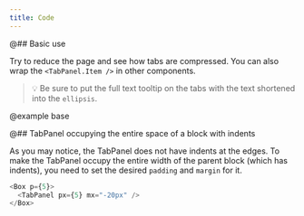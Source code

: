 ```yaml
---
title: Code
---
```


@## Basic use

Try to reduce the page and see how tabs are compressed. You can also wrap the `<TabPanel.Item />` in other components.

> 💡 Be sure to put the full text tooltip on the tabs with the text shortened into the `ellipsis`.

@example base

@## TabPanel occupying the entire space of a block with indents

As you may notice, the TabPanel does not have indents at the edges. To make the TabPanel occupy the entire width of the parent block (which has indents), you need to set the desired `padding` and `margin` for it.

```typescript
<Box p={5}>
  <TabPanel px={5} mx="-20px" />
</Box>
```
